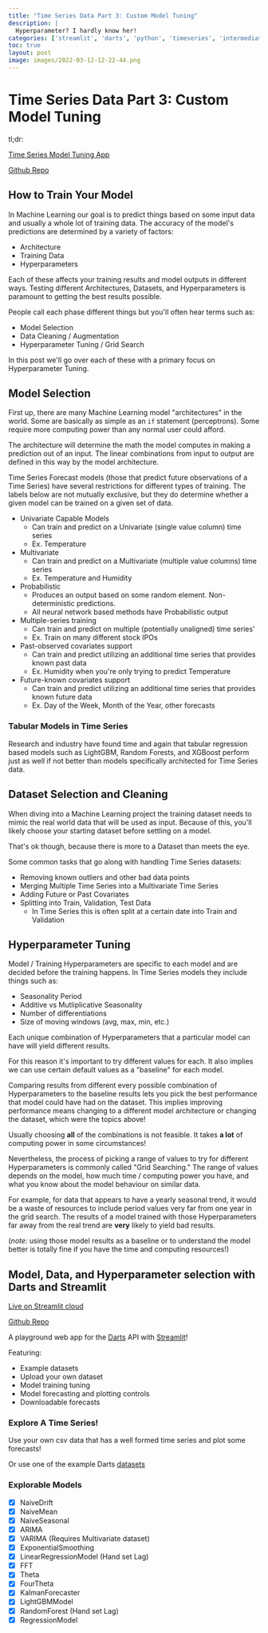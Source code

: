 ```yaml
---
title: "Time Series Data Part 3: Custom Model Tuning"
description: |
  Hyperparameter? I hardly know her!
categories: ['streamlit', 'darts', 'python', 'timeseries', 'intermediate']
toc: true
layout: post
image: images/2022-03-12-12-22-44.png
---
```


# Time Series Data Part 3: Custom Model Tuning

tl;dr:

[Time Series Model Tuning App](https://share.streamlit.io/gerardrbentley/darts-playground/main)

[Github Repo](https://github.com/gerardrbentley/darts-playground/blob/main/streamlit_app.py)

## How to Train Your Model

In Machine Learning our goal is to predict things based on some input data and usually a whole lot of training data.
The accuracy of the model's predictions are determined by a variety of factors:

- Architecture
- Training Data
- Hyperparameters

Each of these affects your training results and model outputs in different ways.
Testing  different Architectures, Datasets, and Hyperparameters is paramount to getting the best results possible.

People call each phase different things but you'll often hear terms such as:

- Model Selection
- Data Cleaning / Augmentation
- Hyperparameter Tuning / Grid Search

In this post we'll go over each of these with a primary focus on Hyperparameter Tuning.

## Model Selection

First up, there are many Machine Learning model "architectures" in the world.
Some are basically as simple as an `if` statement (perceptrons).
Some require more computing power than any normal user could afford.

The architecture will determine the math the model computes in making a prediction out of an input.
The linear combinations from input to output are defined in this way by the model architecture.

Time Series Forecast models (those that predict future observations of a Time Series) have several restrictions for different types of training.
The labels below are not mutually exclusive, but they do determine whether a given model can be trained on a given set of data.

- Univariate Capable Models
  - Can train and predict on a Univariate (single value column) time series
  - Ex. Temperature
- Multivariate
  - Can train and predict on a Multivariate (multiple value columns) time series
  - Ex. Temperature and Humidity
- Probabilistic
  - Produces an output based on some random element. Non-deterministic predictions.
  - All neural network based methods have Probabilistic output
- Multiple-series training
  - Can train and predict on multiple (potentially unaligned) time series'
  - Ex. Train on many different stock IPOs
- Past-observed covariates support
  - Can train and predict utilizing an additional time series that provides known past data
  - Ex. Humidity when you're only trying to predict Temperature
- Future-known covariates support
  - Can train and predict utilizing an additional time series that provides known future data
  - Ex. Day of the Week, Month of the Year, other forecasts

### Tabular Models in Time Series

Research and industry have found time and again that tabular regression based models such as LightGBM, Random Forests, and XGBoost perform just as well if not better than models specifically architected for Time Series data.

## Dataset Selection and Cleaning

When diving into a Machine Learning project the training dataset needs to mimic the real world data that will be used as input.
Because of this, you'll likely choose your starting dataset before settling on a model.

That's ok though, because there is more to a Dataset than meets the eye.

Some common tasks that go along with handling Time Series datasets:

- Removing known outliers and other bad data points
- Merging Multiple Time Series into a Multivariate Time Series
- Adding Future or Past Covariates
- Splitting into Train, Validation, Test Data
  - In Time Series this is often split at a certain date into Train and Validation

## Hyperparameter Tuning

Model / Training Hyperparameters are specific to each model and are decided before the training happens.
In Time Series models they include things such as:

- Seasonality Period
- Additive vs Mutliplicative Seasonality
- Number of differentiations
- Size of moving windows (avg, max, min, etc.)

Each unique combination of Hyperparameters that a particular model can have will yield different results.

For this reason it's important to try different values for each.
It also implies we can use certain default values as a "baseline" for each model.

Comparing results from different every possible combination of Hyperparameters to the baseline results lets you pick the best performance that model could have had on the dataset.
This implies improving performance means changing to a different model architecture or changing the dataset, which were the topics above!

Usually choosing **all** of the combinations is not feasible.
It takes **a lot** of computing power in some circumstances!

Nevertheless, the process of picking a range of values to try for different Hyperparameters is commonly called "Grid Searching."
The range of values depends on the model, how much time / computing power you have, and what you know about the model behaviour on similar data.

For example, for data that appears to have a yearly seasonal trend, it would be a waste of resources to include period values very far from one year in the grid search.
The results of a model trained with those Hyperparameters far away from the real trend are **very** likely to yield bad results.

(*note:* using those model results as a baseline or to understand the model better is totally fine if you have the time and computing resources!)

## Model, Data, and Hyperparameter selection with Darts and Streamlit

[Live on Streamlit cloud](https://share.streamlit.io/gerardrbentley/darts-playground/main)

[Github Repo](https://github.com/gerardrbentley/darts-playground/blob/main/streamlit_app.py)

A playground web app for the [Darts](https://unit8co.github.io/darts/) API with [Streamlit](https://streamlit.io)!

Featuring:

- Example datasets
- Upload your own dataset
- Model training tuning
- Model forecasting and plotting controls
- Downloadable forecasts

### Explore A Time Series!

Use your own csv data that has a well formed time series and plot some forecasts!

Or use one of the example Darts [datasets](https://github.com/unit8co/darts/tree/master/datasets)

### Explorable Models

- [X] NaiveDrift
- [X] NaiveMean
- [X] NaiveSeasonal
- [X] ARIMA
- [X] VARIMA (Requires Multivariate dataset)
- [X] ExponentialSmoothing
- [X] LinearRegressionModel (Hand set Lag)
- [X] FFT
- [X] Theta
- [X] FourTheta
- [X] KalmanForecaster
- [X] LightGBMModel
- [X] RandomForest (Hand set Lag)
- [X] RegressionModel
